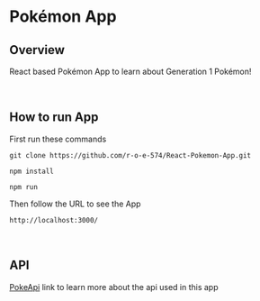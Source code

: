 # Pokémon App

## Overview
React based Pokémon App to learn about Generation 1 Pokémon!

&nbsp;
## How to run App
First run these commands
```
git clone https://github.com/r-o-e-574/React-Pokemon-App.git
```
```
npm install
```
```
npm run
```
Then follow the URL to see the App
```
http://localhost:3000/
```
&nbsp;
## API
[PokeApi](https://pokeapi.co/) link to learn more about the api used in this app